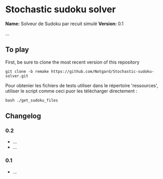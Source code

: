 # Stochastic sudoku solver #

**Name:** Solveur de Sudoku par recuit simulé
**Version:** 0.1

...

## To play ##

First, be sure to clone the most recent version of this repository
```
git clone -b remake https://github.com/Notgard/Stochastic-sudoku-solver.git
```

Pour obtenier les fichiers de tests utiliser dans le répertoire 'ressources', utiliser le script comme ceci puor les télécharger directement :
```
bash ./get_sudoku_files
```
## Changelog ##

### 0.2 ###
* ...
* ...

### 0.1 ###
* ...
